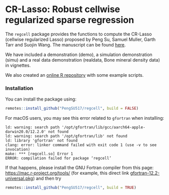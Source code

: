 # CR-Lasso: Robust cellwise regularized sparse regression

The `regcell` package provides the functions to compute the CR-Lasso (cellwise regularized Lasso) proposed by Peng Su, Samuel Muller, Garth Tarr and Suojin Wang. The manuscript can be found [here](https://arxiv.org/abs/2307.05234).

We have included a demonstration (demo), a simulation demonstration (simu) and a real data demonstration (realdata, Bone mineral density data) in vignettes.

We also created an [online R repository](https://posit.cloud/content/7571075) with some example scripts.

### Installation

You can install the package using:

```r
remotes::install_github("PengSU517/regcell", build = FALSE)
```

For macOS users, you may see this error related to `gfortran` when installing:

```
ld: warning: search path '/opt/gfortran/lib/gcc/aarch64-apple-darwin20.0/12.2.0' not found
ld: warning: search path '/opt/gfortran/lib' not found
ld: library 'gfortran' not found
clang: error: linker command failed with exit code 1 (use -v to see invocation)
make: *** [regcell.so] Error 1
ERROR: compilation failed for package ‘regcell’
```

If that happens, please install the GNU Fortran compiler from this page: https://mac.r-project.org/tools/ (for example, this direct link [gfortran-12.2-universal.pkg](https://mac.r-project.org/tools/gfortran-12.2-universal.pkg)) and then try

```r
remotes::install_github("PengSU517/regcell", build = TRUE)
```

